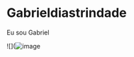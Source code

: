 # Gabrieldiastrindade
Eu sou Gabriel 



![](![image](https://github.com/user-attachments/assets/3e7254da-8be5-4edc-9b6e-d50f85e550c0)
